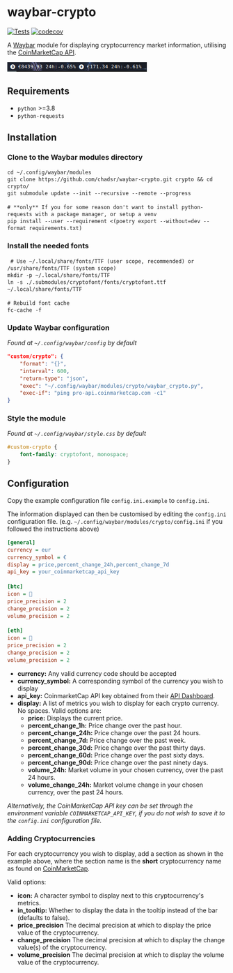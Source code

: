 # waybar-crypto

[![Tests](https://github.com/chadsr/waybar-crypto/actions/workflows/test.yml/badge.svg)](https://github.com/chadsr/waybar-crypto/actions/workflows/test.yml)
[![codecov](https://codecov.io/gh/chadsr/waybar-crypto/graph/badge.svg?token=DBLYX5C0ST)](https://codecov.io/gh/chadsr/waybar-crypto)

A [Waybar](https://github.com/Alexays/Waybar) module for displaying cryptocurrency market information, utilising the [CoinMarketCap API](https://coinmarketcap.com/api/documentation/v1/).

![Example Setup](https://raw.githubusercontent.com/chadsr/waybar-crypto/master/images/waybar_crypto.png)

## Requirements

- `python` >=3.8
- `python-requests`

## Installation

### Clone to the Waybar modules directory

```shell
cd ~/.config/waybar/modules
git clone https://github.com/chadsr/waybar-crypto.git crypto && cd crypto/
git submodule update --init --recursive --remote --progress

# **only** If you for some reason don't want to install python-requests with a package manager, or setup a venv
pip install --user --requirement <(poetry export --without=dev --format requirements.txt)
```

### Install the needed fonts

```shell
 # Use ~/.local/share/fonts/TTF (user scope, recommended) or /usr/share/fonts/TTF (system scope)
mkdir -p ~/.local/share/fonts/TTF
ln -s ./.submodules/cryptofont/fonts/cryptofont.ttf ~/.local/share/fonts/TTF

# Rebuild font cache
fc-cache -f
```

### Update Waybar configuration

*Found at `~/.config/waybar/config` by default*

```json
"custom/crypto": {
    "format": "{}",
    "interval": 600,
    "return-type": "json",
    "exec": "~/.config/waybar/modules/crypto/waybar_crypto.py",
    "exec-if": "ping pro-api.coinmarketcap.com -c1"
}
```

### Style the module

*Found at `~/.config/waybar/style.css` by default*

```css
#custom-crypto {
    font-family: cryptofont, monospace;
}
```

## Configuration

Copy the example configuration file `config.ini.example` to `config.ini`.

The information displayed can then be customised by editing the `config.ini` configuration file.
(e.g. `~/.config/waybar/modules/crypto/config.ini` if you followed the instructions above)

```ini
[general]
currency = eur
currency_symbol = €
display = price,percent_change_24h,percent_change_7d
api_key = your_coinmarketcap_api_key

[btc]
icon = 
price_precision = 2
change_precision = 2
volume_precision = 2

[eth]
icon = 
price_precision = 2
change_precision = 2
volume_precision = 2
```

- **currency:** Any valid currency code should be accepted
- **currency_symbol:** A corresponding symbol of the currency you wish to display
- **api_key:** CoinmarketCap API key obtained from their [API Dashboard](https://coinmarketcap.com/api).
- **display:** A list of metrics you wish to display for each crypto currency. No spaces.
  Valid options are:
  - **price:** Displays the current price.
  - **percent_change_1h:** Price change over the past hour.
  - **percent_change_24h:** Price change over the past 24 hours.
  - **percent_change_7d:** Price change over the past week.
  - **percent_change_30d:** Price change over the past thirty days.
  - **percent_change_60d:** Price change over the past sixty days.
  - **percent_change_90d:** Price change over the past ninety days.
  - **volume_24h:** Market volume in your chosen currency, over the past 24 hours.
  - **volume_change_24h:** Market volume change in your chosen currency, over the past 24 hours.

*Alternatively, the CoinMarketCap API key can be set through the environment variable `COINMARKETCAP_API_KEY`, if you do not wish to save it to the `config.ini` configuration file.*

### Adding Cryptocurrencies

For each cryptocurrency you wish to display, add a section as shown in the example above, where the section name is the **short** cryptocurrency name as found on [CoinMarketCap](https://coinmarketcap.com/).

Valid options:

- **icon:** A character symbol to display next to this cryptocurrency's metrics.
- **in_tooltip:** Whether to display the data in the tooltip instead of the bar (defaults to false).
- **price_precision** The decimal precision at which to display the price value of the cryptocurrency.
- **change_precision** The decimal precision at which to display the change value(s) of the cryptocurrency.
- **volume_precision** The decimal precision at which to display the volume value of the cryptocurrency.
